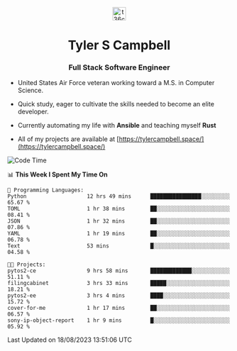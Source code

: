 <p align="center">
<a href="https://www.linkedin.com/in/t36campbell" target="blank"><img align="center" src="https://ik.imagekit.io/t36campbell/Portfolio/linkedin.png.original_m8bbGgPh6.png" alt="t36campbell" height="30" width="30" /></a>
</p>
<h1 align="center">Tyler S Campbell</h1>
<h3 align="center">Full Stack Software Engineer</h3>

* United States Air Force veteran working toward a M.S. in Computer Science.

* Quick study, eager to cultivate the skills needed to become an elite developer.

* Currently automating my life with **Ansible** and teaching myself **Rust**

* All of my projects are available at [https://tylercampbell.space/](https://tylercampbell.space/)

<!--START_SECTION:waka-->
![Code Time](http://img.shields.io/badge/Code%20Time-2%2C708%20hrs%2016%20mins-blue)

📊 **This Week I Spent My Time On** 

```text
💬 Programming Languages: 
Python                   12 hrs 49 mins      ████████████████░░░░░░░░░   65.67 % 
TOML                     1 hr 38 mins        ██░░░░░░░░░░░░░░░░░░░░░░░   08.41 % 
JSON                     1 hr 32 mins        ██░░░░░░░░░░░░░░░░░░░░░░░   07.86 % 
YAML                     1 hr 19 mins        ██░░░░░░░░░░░░░░░░░░░░░░░   06.78 % 
Text                     53 mins             █░░░░░░░░░░░░░░░░░░░░░░░░   04.58 % 

🐱‍💻 Projects: 
pytos2-ce                9 hrs 58 mins       █████████████░░░░░░░░░░░░   51.11 % 
filingcabinet            3 hrs 33 mins       █████░░░░░░░░░░░░░░░░░░░░   18.21 % 
pytos2-ee                3 hrs 4 mins        ████░░░░░░░░░░░░░░░░░░░░░   15.72 % 
cover-for-me             1 hr 17 mins        ██░░░░░░░░░░░░░░░░░░░░░░░   06.57 % 
sony-ip-object-report    1 hr 9 mins         █░░░░░░░░░░░░░░░░░░░░░░░░   05.92 % 
```


 Last Updated on 18/08/2023 13:51:06 UTC
<!--END_SECTION:waka-->
